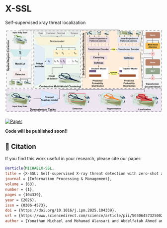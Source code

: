 # X-SSL
Self-supervised xray threat localization


![alt text](https://github.com/yonathan-kiflom/X-SSL/blob/main/assets/Architecture.png)

[![Paper](https://img.shields.io/badge/Paper-Elsevier-orange.svg)](https://www.sciencedirect.com/science/article/pii/S0306457325002808)


**Code will be published soon!!**

## 📄 Citation

If you find this work useful in your research, please cite our paper:

```bibtex
@article{MICHAELX-SSL,
title = {X-SSL: Self-supervised X-ray threat detection with zero-shot and multi-modal learning},
journal = {Information Processing & Management},
volume = {63},
number = {1},
pages = {104339},
year = {2026},
issn = {0306-4573},
doi = {https://doi.org/10.1016/j.ipm.2025.104339},
url = {https://www.sciencedirect.com/science/article/pii/S0306457325002808},
author = {Yonathan Michael and Mohamad Alansari and Abdelfatah Ahmed and Naoufel Werghi and Andreas Henschel}}
